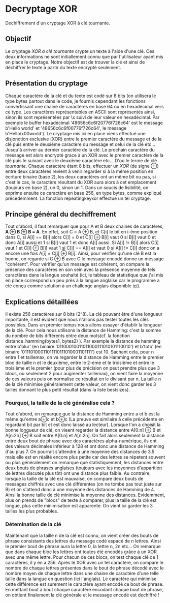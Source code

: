 # Decryptage XOR
 Dechiffrement d'un cryptage XOR à clé tournante.

## Objectif
Le cryptage *XOR a clé tournante* crypte un texte à l'aide d'une clé. Ces deux informations ne sont initiallement connu que par l'utilisateur ayant mis en place le cryptage. Notre objectif est de trouver la clé et ainsi de déchiffrer le texte à partir du texte encrypté seulement.

## Présentation du cryptage
Chaque caractère de la clé et du texte est codé sur 8 bits (on utilisera le type bytes partout dans le code, je fournis cependant les fonctions convertissant une chaine de caractères en base 64 ou en hexadécimal vers ce type. Les caractères représentables en ASCII sont représentés ainsi, sinon ils sont représentées par \x suivi de leur valeur en hexadécimal. Par exemple le buffer hexadécimal '48656c6c6f20776f726c64' est le message b'Hello world' et '48656c6c6f00776f726c64', le message b'Hello\x00world').
Le cryptage mis ici en place viens effectué une disjonction exclusive (XOR) entre le premier caractère du message et de la clé puis entre le deuxième caractère du message et celui de la clé etc... Jusqu'à arriver au dernier caractère de la clé. Le prochain caractère du message est alors encrypté grace à un XOR avec le premier caractère de la clé puis le suivant avec le deuxième caractère etc... D'où le terme de clé *tournante*.
Chaque caractère étant 8 bits, effectuer un *XOR* (de signe ⊕) entre deux caractères revient à venir regarder si à la même position en écriture binaire (base 2), les deux caractères ont un même bit ou pas, si c'est le cas, le caractère résultant du XOR aura alors à cet emplacement (toujours en base 2), un 0, sinon un 1. Dans un soucis de lisibilité, on exprime ensuite ce caractère en base 256, en type bytes, comme expliqué précedemment.
La fonction repeatingkeyxor effectue un tel cryptage.

## Principe général du dechiffrement
Tout d'abord, il faut remarquer que pour A et B deux chaines de caractères, **A ⊕ B ⊕ B = A**. En effet, soit C = A ⊕ B, et C[i] le bit en i-ème position dans C, si A[i] == B[i] alors C[i] = 0 et C[i] ⊕ B[i] vaut 0 si B[i] vaut 0 et donc A[i] aussi et 1 si B[i] vaut 1 et donc  A[i] aussi. Si A[i] != B[i] alors C[i] vaut 1 et C[i] ⊕ B[i] vaut 1 si C[i] == A[i] et vaut 0 si A[i] != C[i] donc on a encore une fois A[i] = C[i] ⊕ B[i].
Ainsi, pour vérifier qu'une clé B est la bonne, on regarde si C ⊕ B avec C le message encodé donne un message "cohérent". Pour vérifier qu'un message est cohérent, on compare la présence des caractères en son sein avec la présence moyenne de tels caractères dans la langue souhaité (ici, le tableau de statistique que j'ai mis en place correspond un peu près à la langue anglaise car le programme a été conçu comme solution à un challenge anglais disponible [ici](cryptopals.com)).

## Explications détaillées
Il existe 256 caractères sur 8 bits (2^8). La clé pouvant être d'une longueur importante, il est évident que nous n'allons pas tester toutes les clés possibles. Dans un premier temps nous allons essayer d'établir la longueur de la clé. Pour cela nous utilisons la distance de Hamming: c'est la somme du nombre de bits différents entre deux mots(cf. la fonction distance_hamming(bytes1, bytes2) ). Par exemple la distance de hamming entre b'blur' (en binaire '01100010011011000111010101110010') et b'toto' (en binaire '01110100011011110111010001101111') est 10.
Sachant cela, pour n entre 1 et taillemax, on va regarder la distance de Hamming entre le premier bloc de taille n et le deuxième, entre le 2-ème et le troisième et entre le troisième et le premier (pour plus de précision on peut prendre plus que 3 blocs, ou seulement 2 pour augmenter taillemax), on vient faire la moyenne de ces valeurs puis on normalise ce résultat en le divisant par n. La taille n de la clé minimise généralement cette valeur, on vient donc garder les 3 tailles donnant le plus petit résultat (dans la liste bestsizes).
### Pourquoi, la taille de la clé généralise cela ?
Tout d'abord, on remarque que la distance de Hamming entre a et b est la même qu'entre a⊕c et b⊕c (La preuve est similaire à celle précédente en regardant bit par bit et est donc laissé au lecteur). 
Lorsque l'on a choisit la bonne longueur de clé, on vieent regarder la distance entre A[0:n] ⊕ B et A[n:2n] ⊕ B soit entre A[0:n] et A[n:2n]. On fait alors seulement la distance entre deux bout de phrase avec des caractères alpha-numérique, ils ont des valeurs décimales inférieur à 128 et ont donc une distance de Hamming d'au plus 7. On pourrait s'attendre à une moyenne des distances de 3.5 mais elle est en réalité encore plus petite car des lettres se répetent souvent ou plus généralement on remarque que statistiquement, les distances entre deux bouts de phrases anglaises (toujours avec les moyennes d'apparition de lettres discutés plus tôt) ont une distance plus faible. 
Au contraire, lorsque la taille de la clé est mauvaise, on compare deux bouts de messages chiffrés avec une clé différentes (on ne tombe pas tout juste sur B) et on s'attend donc à une moyenne des distances de Hamming de 4. Ainsi la bonne taille de clé minimise la moyenne des distances. Evidemment, plus on prends de "blocs" de texte à comparer, plus la taille de la clé est longue, plus cette minimisation est apparente. On vient ici garder les 3 tailles les plus probables.
### Détemination de la clé
Maintenant que la taille n de la clé est connu, on vient créer des bouts de phrase consistants des lettres du message codé espacé de n lettres. Ainsi le premier bout de phrase aura la lettre 0, la lettre n, 2n etc... On remarque que dans chaque bloc les lettres ont toutes été encodés grâce à un XOR avec une même lettre. Pour chacun de ces blocs, on test chaque clé de 1 caractères, il y en a 256. Après le XOR avec un tel caractère, on compare le nombre de chaque lettres présentes dans le bout de phrase décodé avec le nombre moyen de chaque lettre dans une chaine de caractère d'une telle taille dans la langue en question (ici l'anglais). Le caractère qui minimise cette différence est surement le caractère ayant encodé ce bout de phrase. En mettant bout à bout chaque caractère encodant chaque bout de phrase, on obtient finalement la clé générale et le message encodé est dechiffré !